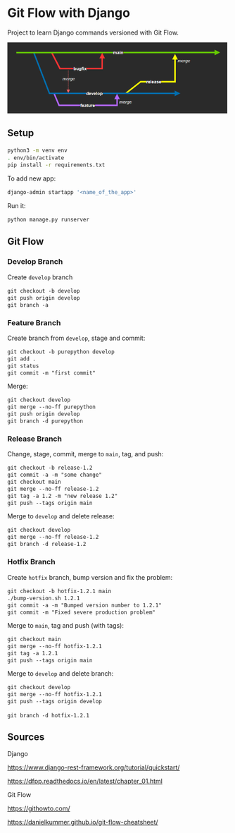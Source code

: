 # Git Flow with Django

Project to learn Django commands versioned with Git Flow.

<img src=".docs/gitflow.png" width=500/>

## Setup

```sh
python3 -m venv env
. env/bin/activate
pip install -r requirements.txt
```

To add new app:

```sh
django-admin startapp '<name_of_the_app>'
```

Run it:

```sh
python manage.py runserver
```

## Git Flow

### Develop Branch

Create `develop` branch

```shell
git checkout -b develop
git push origin develop
git branch -a
```

### Feature Branch

Create branch from `develop`, stage and commit:

```shell
git checkout -b purepython develop
git add .
git status
git commit -m "first commit"
```

Merge:

```shell
git checkout develop
git merge --no-ff purepython
git push origin develop
git branch -d purepython
```

### Release Branch

Change, stage, commit, merge to `main`, tag, and push:
```shell
git checkout -b release-1.2
git commit -a -m "some change"
git checkout main
git merge --no-ff release-1.2
git tag -a 1.2 -m "new release 1.2"
git push --tags origin main
```

Merge to `develop` and delete release:

```shell
git checkout develop
git merge --no-ff release-1.2
git branch -d release-1.2
```

### Hotfix Branch

Create `hotfix` branch, bump version and fix the problem:

```shell
git checkout -b hotfix-1.2.1 main
./bump-version.sh 1.2.1
git commit -a -m "Bumped version number to 1.2.1"
git commit -m "Fixed severe production problem"
```

Merge to `main`, tag and push (with tags):

```shell
git checkout main
git merge --no-ff hotfix-1.2.1
git tag -a 1.2.1
git push --tags origin main
```

Merge to `develop` and delete branch:

```shell
git checkout develop
git merge --no-ff hotfix-1.2.1
git push --tags origin develop

git branch -d hotfix-1.2.1
```

## Sources

Django

https://www.django-rest-framework.org/tutorial/quickstart/

https://dfpp.readthedocs.io/en/latest/chapter_01.html

Git Flow

https://githowto.com/

https://danielkummer.github.io/git-flow-cheatsheet/
